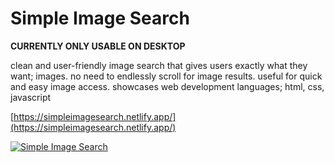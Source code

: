 # Simple Image Search

**CURRENTLY ONLY USABLE ON DESKTOP**

clean and user-friendly image search that gives users exactly what they want; images. 
no need to endlessly scroll for image results.
useful for quick and easy image access.
showcases web development languages; html, css, javascript

[https://simpleimagesearch.netlify.app/](https://simpleimagesearch.netlify.app/)

[![Simple Image Search](https://github.com/user-attachments/assets/3ebb0fd7-de9e-43c2-83a6-85b9e1744a92)](https://simpleimagesearch.netlify.app/)




